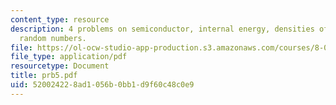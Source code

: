 ```yaml
---
content_type: resource
description: 4 problems on semiconductor, internal energy, densities of the electrons,
  random numbers.
file: https://ol-ocw-studio-app-production.s3.amazonaws.com/courses/8-08-statistical-physics-ii-spring-2005/520024228ad1056b0bb1d9f60c48c0e9_prb5.pdf
file_type: application/pdf
resourcetype: Document
title: prb5.pdf
uid: 52002422-8ad1-056b-0bb1-d9f60c48c0e9
---
```

